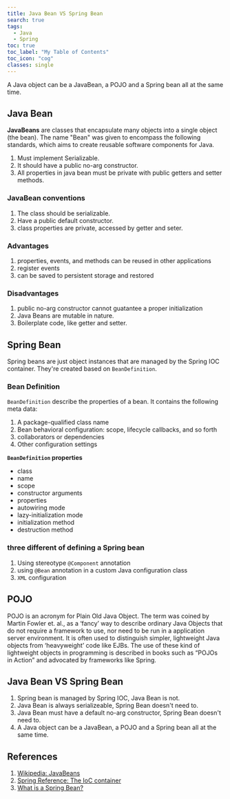 ```yaml
---
title: Java Bean VS Spring Bean
search: true
tags: 
  - Java
  - Spring
toc: true
toc_label: "My Table of Contents"
toc_icon: "cog"
classes: single
---
```


A Java object can be a JavaBean, a POJO and a Spring bean all at the same time.

## Java Bean

**JavaBeans** are classes that encapsulate many objects into a single object (the bean). The name "Bean" was given to encompass the following standards, which aims to create reusable software components for Java.

1. Must implement Serializable.
2. It should have a public no-arg constructor.
3. All properties in java bean must be private with public getters and setter methods.

### JavaBean conventions

1. The class should be serializable.
2. Have a public default constructor.
3. class properties are private, accessed by getter and seter.

### Advantages
1. properties, events, and methods can be reused in other applications
2.  register events
3.  can be saved to persistent storage and restored

### Disadvantages
1. public no-arg constructor cannot guatantee a proper initialization
2. Java Beans are mutable in nature.
3. Boilerplate code, like getter and setter.

## Spring Bean

Spring beans are just object instances that are managed by the Spring IOC container. They're created based on `BeanDefinition`.

### Bean Definition
`BeanDefinition` describe the properties of a bean. 
It contains the following meta data:
1. A package-qualified class name
2. Bean behavioral configuration: scope, lifecycle callbacks, and so forth
3. collaborators or dependencies
4. Other configuration settings

**`BeanDefinition` properties**
- class
- name
- scope
- constructor arguments	
- properties
- autowiring mode	
- lazy-initialization mode	
- initialization method	
- destruction method	

### three different of defining a Spring bean

1. Using stereotype `@Component` annotation
2. using `@Bean` annotation in a custom Java configuration class
3. `XML` configuration


## POJO

POJO is an acronym for Plain Old Java Object. The term was coined by Martin Fowler et. al., as a ‘fancy’ way to describe ordinary Java Objects that do not require a framework to use, nor need to be run in a application server environment. It is often used to distinguish simpler, lightweight Java objects from ‘heavyweight’ code like EJBs. The use of these kind of lightweight objects in programming is described in books such as “POJOs in Action” and advocated by frameworks like Spring.


## Java Bean VS Spring Bean

1. Spring bean is managed by Spring IOC, Java Bean is not.
2. Java Bean is always serializeable, Spring Bean doesn't need to.
3. Java Bean must have a default no-arg constructor, Spring Bean doesn't need to.
4. A Java object can be a JavaBean, a POJO and a Spring bean all at the same time.


## References
1. [Wikipedia: JavaBeans](https://en.wikipedia.org/wiki/JavaBeans#JavaBean_conventions)
2. [Spring Reference: The IoC container](https://docs.spring.io/spring/docs/3.2.x/spring-framework-reference/html/beans.html)
3. [What is a Spring Bean?](https://www.baeldung.com/spring-bean)